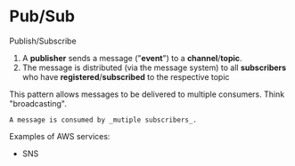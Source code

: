 # Pub/Sub

Publish/Subscribe

1. A **publisher** sends a message ("**event**") to a **channel**/**topic**.
2. The message is distributed (via the message system) to all **subscribers** who have **registered**/**subscribed** to the respective topic

This pattern allows messages to be delivered to multiple consumers. Think "broadcasting".

```admonish note
A message is consumed by _mutiple subscribers_.
```

Examples of AWS services:
* SNS
